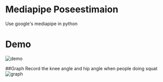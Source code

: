 # Mediapipe Poseestimaion
Use google's mediapipe in python



# Demo
![demo](https://imgur.com/ZiDIT3r.gif)

##Graph
Record the knee angle and hip angle when people doing squat
![graph](https://imgur.com/vPpY7yT.png)
